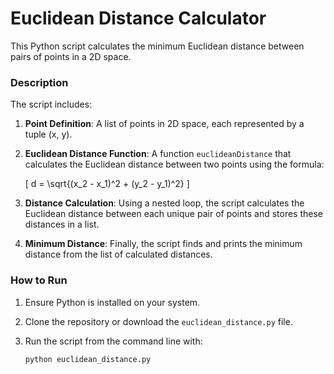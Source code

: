 # Euclidean Distance Calculator

This Python script calculates the minimum Euclidean distance between pairs of points in a 2D space.

### Description

The script includes:
1. **Point Definition**: A list of points in 2D space, each represented by a tuple (x, y).
2. **Euclidean Distance Function**: A function `euclideanDistance` that calculates the Euclidean distance between two points using the formula:

   \[
   d = \sqrt{(x_2 - x_1)^2 + (y_2 - y_1)^2}
   \]

3. **Distance Calculation**: Using a nested loop, the script calculates the Euclidean distance between each unique pair of points and stores these distances in a list.
4. **Minimum Distance**: Finally, the script finds and prints the minimum distance from the list of calculated distances.

### How to Run

1. Ensure Python is installed on your system.
2. Clone the repository or download the `euclidean_distance.py` file.
3. Run the script from the command line with:

   ```bash
   python euclidean_distance.py
